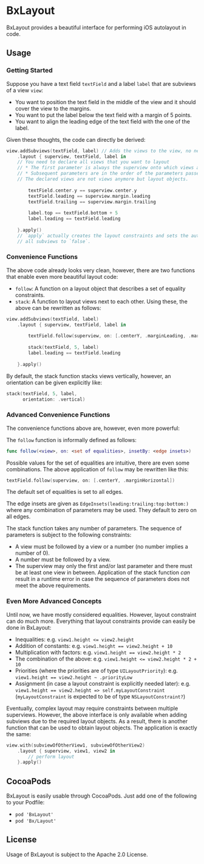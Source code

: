 # BxLayout
BxLayout provides a beautiful interface for performing iOS autolayout in code.

## Usage

### Getting Started
Suppose you have a text field `textField` and a label `label` that are subviews of a view `view`:
 * You want to position the text field in the middle of the view and it should cover the view to the margins.
 * You want to put the label below the text field with a margin of 5 points.
 * You want to align the leading edge of the text field with the one of the label.
 
Given these thoughts, the code can directly be derived:
```swift
view.addSubviews(textField, label) // Adds the views to the view, no need to do so otherwise
    .layout { superview, textField, label in 
    // You need to declare all views that you want to layout
    // * The first parameter is always the superview onto which views are added
    // * Subsequent parameters are in the order of the parameters passed into the function
    // The declared views are not views anymore but layout objects.
    
        textField.center.y == superview.center.y
        textField.leading == superview.margin.leading
        textField.trailing == superview.margin.trailing
        
        label.top == textField.bottom + 5
        label.leading == textField.leading
    
    }.apply() 
    // `apply` actually creates the layout constraints and sets the autoresizing masks of
    // all subviews to `false`.
```

### Convenience Functions
The above code already looks very clean, however, there are two functions that enable even more beautiful layout code:
 * `follow`: A function on a layout object that describes a set of equality constraints.
 * `stack`: A function to layout views next to each other.
Using these, the above can be rewritten as follows:
```swift
view.addSubviews(textField, label)
    .layout { superview, textField, label in
    
        textField.follow(superview, on: [.centerY, .marginLeading, .marginTrailing])
        
        stack(textField, 5, label)
        label.leading == textField.leading
    
    }.apply()
```
By default, the stack function stacks views vertically, however, an orientation can be given explicitly like:
```swift
stack(textField, 5, label, 
      orientation: .vertical)
```

### Advanced Convenience Functions
The convenience functions above are, however, even more powerful:

The `follow` function is informally defined as follows:
```swift
func follow(<view>, on: <set of equalities>, insetBy: <edge insets>)
```
Possible values for the set of equalities are intuitive, there are even some combinations. The above application of `follow` may be rewritten like this:
```swift
textField.follow(superview, on: [.centerY, .marginHorizontal])
```
The default set of equalities is set to all edges.

The edge insets are given as `EdgeInsets(leading:trailing:top:bottom:)` where any combination of parameters may be used. They default to zero on all edges.

The stack function takes any number of parameters. The sequence of parameters is subject to the following constraints:
 * A view must be followed by a view or a number (no number implies a number of 0).
 * A number must be followed by a view.
 * The superview may only the first and/or last parameter and there must be at least one view in between.
Application of the stack function *can* result in a runtime error in case the sequence of parameters does not meet the above requirements.

### Even More Advanced Concepts
Until now, we have mostly considered equalities. However, layout constraint can do much more.
Everything that layout constraints provide can easily be done in BxLayout:
 * Inequalities: e.g. `view1.height <= view2.height`
 * Addition of constants: e.g. `view1.height == view2.height + 10`
 * Multiplication with factors: e.g. `view1.height == view2.height * 2`
 * The combination of the above: e.g. `view1.height <= view2.height * 2 + 10`
 * Priorities (where the priorities are of type `UILayoutPriority`): e.g. `view1.height == view2.height ~ .priorityLow`
 * Assignment (in case a layout constraint is explicitly needed later): e.g. `view1.height == view2.height => self.myLayoutConstraint` (`myLayoutConstraint` is expected to be of type `NSLayoutConstraint?`)
 
Eventually, complex layout may require constraints between multiple superviews. However, the above interface is only available when adding subviews due to the required layout objects. As a result, there is another function that can be used to obtain layout objects. The application is exactly the same:
```swift
view.with(subviewOfOtherView1, subviewOfOtherView2)
    .layout { superview, view1, view2 in 
        // perform layout
    }.apply()
```

## CocoaPods
BxLayout is easily usable through CocoaPods. Just add one of the following to your Podfile:
 * `pod 'BxLayout'`
 * `pod 'Bx/Layout'`
 
## License
Usage of BxLayout is subject to the Apache 2.0 License.
